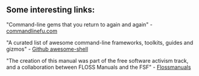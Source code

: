 Some interesting links:
-----------------------

"Command-line gems that you return to again and again" - [commandlinefu.com](http://www.commandlinefu.com)

"A curated list of awesome command-line frameworks, toolkits, guides and gizmos" - [Github awesome-shell](https://github.com/alebcay/awesome-shell)

"The creation of this manual was part of the free software activism track, and a
collaboration between FLOSS Manuals and the FSF" -
[Flossmanuals](http://en.flossmanuals.net/command-line)
